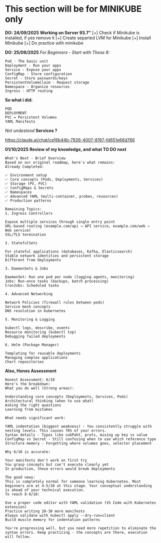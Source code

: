# This section will be for MINIKUBE only

**DO: 24/09/2025**
**Working on Server 93.7"**
[+] Check if Minikube is installed, if yes remove it
[+] Create separted LVM for Minikube
[+] Install Minikube
[+] Do practice with minikube

**DO: 25/09/2025**
*For Beginners - Start with These 8:*
```
Pod - The basic unit
Deployment - Run your apps
Service - Expose your apps
ConfigMap - Store configuration
Secret - Store passwords/keys
PersistentVolumeClaim - Request storage
Namespace - Organize resources
Ingress - HTTP routing
```

**So what i did:**
```
POD
DEPLOYMENT
PVC = Persistent Volumes
YAML Manifests 
```
*Not undestood*
**Services ?**

https://claude.ai/chat/ce16b44b-7926-4007-8197-fd651e66d766

**01/10/2025**
**Review of my knowledge, and what TO DO next**
```
What's Next - Brief Overview
Based on our original roadmap, here's what remains:
Already Completed:

✅ Environment setup
✅ Core concepts (Pods, Deployments, Services)
✅ Storage (PV, PVC)
✅ ConfigMaps & Secrets
✅ Namespaces
✅ Advanced YAML (multi-container, probes, resources)
✅ Production patterns

Remaining Topics:
1. Ingress Controllers

Expose multiple services through single entry point
URL-based routing (example.com/api → API service, example.com/web → Web service)
SSL/TLS termination

2. StatefulSets

For stateful applications (databases, Kafka, Elasticsearch)
Stable network identities and persistent storage
Different from Deployments

3. DaemonSets & Jobs

DaemonSet: Run one pod per node (logging agents, monitoring)
Jobs: Run-once tasks (backups, batch processing)
CronJobs: Scheduled tasks

4. Advanced Networking

Network Policies (firewall rules between pods)
Service mesh concepts
DNS resolution in Kubernetes

5. Monitoring & Logging

kubectl logs, describe, events
Resource monitoring (kubectl top)
Debugging failed deployments

6. Helm (Package Manager)

Templating for reusable deployments
Managing complex applications
Chart repositories
```


**Also, Hones Assessment**
```
Honest Assessment: 6/10
Here's the breakdown:
What you do well (Strong areas):

Understanding core concepts (Deployments, Services, Pods)
Architectural thinking (when to use what)
Asking the right questions
Learning from mistakes

What needs significant work:

YAML indentation (biggest weakness) - You consistently struggle with nesting levels. This causes 70% of your errors.
Syntax details - Typos like subPaht, prots, mixing up key vs value
ConfigMap vs Secret - Still confusing when to use which reference type
Structure memory - Forgetting where volumes goes, selector placement

Why 6/10 is accurate:

Your manifests don't work on first try
You grasp concepts but can't execute cleanly yet
In production, these errors would break deployments

The good news:
This is completely normal for someone learning Kubernetes. Most beginners are at 4-5/10 at this stage. Your conceptual understanding is ahead of your technical execution.
To reach 8-9/10:

Use a proper code editor with YAML validation (VS Code with Kubernetes extension)
Practice writing 20-30 more manifests
Always validate with kubectl apply --dry-run=client
Build muscle memory for indentation patterns

You're progressing well, but you need more repetition to eliminate the syntax errors. Keep practicing - the concepts are there, execution will follow.
``` 